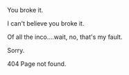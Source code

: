 You broke it.

I can't believe you broke it.

Of all the inco....wait, no, that's my fault.  




Sorry.



404
Page not found.
